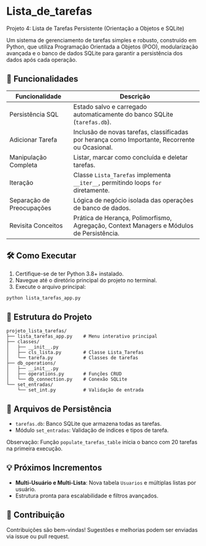 # Lista_de_tarefas

Projeto 4: Lista de Tarefas Persistente (Orientação a Objetos e SQLite)

Um sistema de gerenciamento de tarefas simples e robusto, construído em Python, que utiliza Programação Orientada a Objetos (POO), modularização avançada e o banco de dados SQLite para garantir a persistência dos dados após cada operação.

## 🚀 Funcionalidades

| Funcionalidade           | Descrição                                                                                   |
|-------------------------|---------------------------------------------------------------------------------------------|
| Persistência SQL        | Estado salvo e carregado automaticamente do banco SQLite (`tarefas.db`).                    |
| Adicionar Tarefa        | Inclusão de novas tarefas, classificadas por herança como Importante, Recorrente ou Ocasional.|
| Manipulação Completa    | Listar, marcar como concluída e deletar tarefas.                                            |
| Iteração                | Classe `Lista_Tarefas` implementa `__iter__`, permitindo loops `for` diretamente.           |
| Separação de Preocupações | Lógica de negócio isolada das operações de banco de dados.                                 |
| Revisita Conceitos      | Prática de Herança, Polimorfismo, Agregação, Context Managers e Módulos de Persistência.    |

## 🛠️ Como Executar

1. Certifique-se de ter Python 3.8+ instalado.
2. Navegue até o diretório principal do projeto no terminal.
3. Execute o arquivo principal:

```bash
python lista_tarefas_app.py
```

## 📂 Estrutura do Projeto

```
projeto_lista_tarefas/
├── lista_tarefas_app.py    # Menu interativo principal
├── classes/
│   ├── __init__.py
│   ├── cls_lista.py        # Classe Lista_Tarefas
│   └── tarefa.py           # Classes de tarefas
├── db_operations/
│   ├── __init__.py
│   ├── operations.py       # Funções CRUD
│   └── db_connection.py    # Conexão SQLite
└── set_entradas/
    └── set_int.py          # Validação de entrada
```

## 📄 Arquivos de Persistência

- `tarefas.db`: Banco SQLite que armazena todas as tarefas.
- Módulo `set_entradas`: Validação de índices e tipos de tarefa.

Observação: Função `populate_tarefas_table` inicia o banco com 20 tarefas na primeira execução.

## 💡 Próximos Incrementos

- **Multi-Usuário e Multi-Lista**: Nova tabela `Usuarios` e múltiplas listas por usuário.
- Estrutura pronta para escalabilidade e filtros avançados.

## 🤝 Contribuição

Contribuições são bem-vindas! Sugestões e melhorias podem ser enviadas via issue ou pull request.
